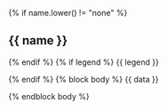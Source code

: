 {% if name.lower() != "none" %}
## <i class="fab fa-diaspora"></i> {{ name }}
{% endif %}
{% if legend %}
{{ legend }}

{% endif %}
{% block body %}
{{ data }}

{% endblock body %}
